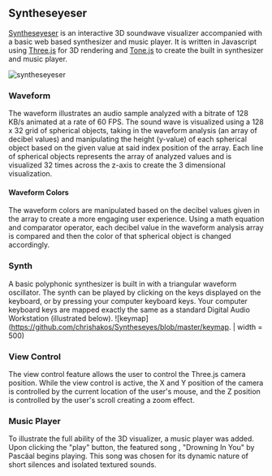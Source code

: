 ## Syntheseyeser

[Syntheseyeser](http://chrishakos.com/syntheseyeser/) is an interactive 3D soundwave visualizer accompanied with a basic web based synthesizer and music player. It is written in Javascript using [Three.js](https://github.com/mrdoob/three.js) for 3D rendering and [Tone.js](https://github.com/Tonejs/Tone.js/) to create the built in synthesizer and music player.

![syntheseyeser](https://github.com/chrishakos/Syntheseyes/blob/master/syntheseyeser.jpg)


### Waveform

The waveform illustrates an audio sample analyzed with a bitrate of 128 KB/s animated at a rate of 60 FPS. The sound wave is visualized using a 128 x 32 grid of spherical objects, taking in the waveform analysis (an array of decibel values) and manipulating the height (y-value) of each spherical object based on the given value at said index position of the array. Each line of spherical objects represents the array of analyzed values and is visualized 32 times across the z-axis to create the 3 dimensional visualization.

#### Waveform Colors

The waveform colors are manipulated based on the decibel values given in the array to create a more engaging user experience. Using a math equation and comparator operator, each decibel value in the waveform analysis array is compared and then the color of that spherical object is changed accordingly.

### Synth

A basic polyphonic synthesizer is built in with a triangular waveform oscillator. The synth can be played by clicking on the keys displayed on the keyboard, or by pressing your computer keyboard keys. Your computer keyboard keys are mapped exactly the same as a standard Digital Audio Workstation (illustrated below).
![keymap](https://github.com/chrishakos/Syntheseyes/blob/master/keymap. | width = 500)


### View Control

The view control feature allows the user to control the Three.js camera position. While the view control is active, the X and Y position of the camera is controlled by the current location of the user's mouse, and the Z position is controlled by the user's scroll creating a zoom effect.

### Music Player

To illustrate the full ability of the 3D visualizer, a music player was added. Upon clicking the "play" button, the featured song , "Drowning In You" by Pascäal begins playing. This song was chosen for its dynamic nature of short silences and isolated textured sounds.
